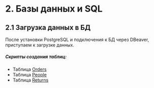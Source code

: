 # 2. Базы данных и SQL
## 2.1 Загрузка данных в БД
После установки PostgreSQL и подключения к БД через DBeaver, приступаем к загрузке данных.
##### Скрипты создания таблиц:
- Таблица [Orders](DE-101/Module2/data/orders.sql)
- Таблица [People]()
- Таблица [Returns]()
